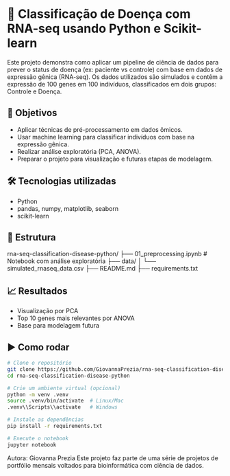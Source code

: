 # 🧬 Classificação de Doença com RNA-seq usando Python e Scikit-learn

Este projeto demonstra como aplicar um pipeline de ciência de dados para prever o status de doença (ex: paciente vs controle) com base em dados de expressão gênica (RNA-seq). Os dados utilizados são simulados e contêm a expressão de 100 genes em 100 indivíduos, classificados em dois grupos: Controle e Doença.

## 🎯 Objetivos
- Aplicar técnicas de pré-processamento em dados ômicos.
- Usar machine learning para classificar indivíduos com base na expressão gênica.
- Realizar análise exploratória (PCA, ANOVA).
- Preparar o projeto para visualização e futuras etapas de modelagem.

## 🛠️ Tecnologias utilizadas
- Python
- pandas, numpy, matplotlib, seaborn
- scikit-learn

## 📁 Estrutura
rna-seq-classification-disease-python/
├── 01_preprocessing.ipynb # Notebook com análise exploratória
├── data/
│ └── simulated_rnaseq_data.csv
├── README.md
├── requirements.txt


## 📈 Resultados
- Visualização por PCA
- Top 10 genes mais relevantes por ANOVA
- Base para modelagem futura

## ▶️ Como rodar
```bash
# Clone o repositório
git clone https://github.com/GiovannaPrezia/rna-seq-classification-disease-python.git
cd rna-seq-classification-disease-python

# Crie um ambiente virtual (opcional)
python -m venv .venv
source .venv/bin/activate  # Linux/Mac
.venv\\Scripts\\activate   # Windows

# Instale as dependências
pip install -r requirements.txt

# Execute o notebook
jupyter notebook

```

Autora: Giovanna Prezia
Este projeto faz parte de uma série de projetos de portfólio mensais voltados para bioinformática com ciência de dados.
